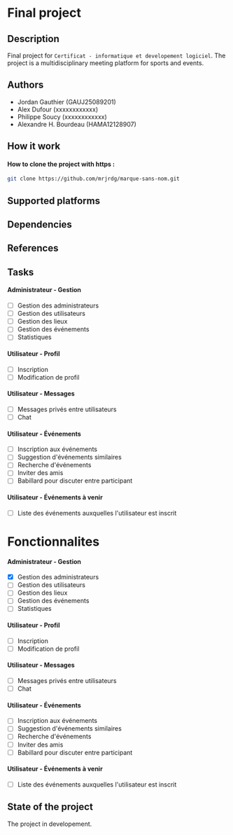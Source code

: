 # Final project 

## Description

Final project for `Certificat - informatique et developement logiciel`. The project is a multidisciplinary meeting platform for sports and events.

## Authors

- Jordan Gauthier       (GAUJ25089201)
- Alex Dufour	          (xxxxxxxxxxxx)
- Philippe Soucy        (xxxxxxxxxxxx)
- Alexandre H. Bourdeau (HAMA12128907)

## How it work 

#### How to clone the project with https :

```bash
git clone https://github.com/mrjrdg/marque-sans-nom.git
```

## Supported platforms

## Dependencies

## References

## Tasks

#### Administrateur - Gestion

- [ ] Gestion des administrateurs
- [ ] Gestion des utilisateurs
- [ ] Gestion des lieux
- [ ] Gestion des événements
- [ ] Statistiques

#### Utilisateur - Profil

- [ ] Inscription
- [ ] Modification de profil

#### Utilisateur - Messages

- [ ] Messages privés entre utilisateurs
- [ ] Chat

#### Utilisateur - Événements

- [ ] Inscription aux événements
- [ ] Suggestion d'événements similaires
- [ ] Recherche d'événements
- [ ] Inviter des amis
- [ ] Babillard pour discuter entre participant

#### Utilisateur - Événements à venir

- [ ] Liste des événements auxquelles l'utilisateur est inscrit

# Fonctionnalites

#### Administrateur - Gestion

- [x] Gestion des administrateurs
- [ ] Gestion des utilisateurs
- [ ] Gestion des lieux
- [ ] Gestion des événements
- [ ] Statistiques

#### Utilisateur - Profil

- [ ] Inscription
- [ ] Modification de profil

#### Utilisateur - Messages

- [ ] Messages privés entre utilisateurs
- [ ] Chat

#### Utilisateur - Événements

- [ ] Inscription aux événements
- [ ] Suggestion d'événements similaires
- [ ] Recherche d'événements
- [ ] Inviter des amis
- [ ] Babillard pour discuter entre participant

#### Utilisateur - Événements à venir

- [ ] Liste des événements auxquelles l'utilisateur est inscrit

## State of the project

The project in developement.
